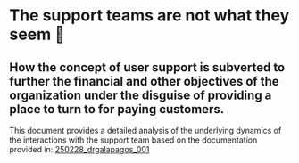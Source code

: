# The support teams are not what they seem 🦉
## How the concept of user support is subverted to further the financial and other objectives of the organization under the disguise of providing a place to turn to for paying customers.

This document provides a detailed analysis of the underlying dynamics of the interactions with the support team based on the documentation provided in: [250228_drgalapagos_001](./250228_drgalapagos_001.md)
